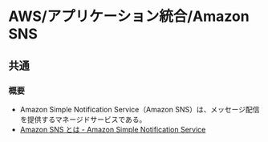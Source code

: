 # AWS/アプリケーション統合/Amazon SNS

## 共通

### 概要

- Amazon Simple Notification Service（Amazon SNS）は、メッセージ配信を提供するマネージドサービスである。
- [Amazon SNS とは - Amazon Simple Notification Service](https://docs.aws.amazon.com/ja_jp/sns/latest/dg/welcome.html)
